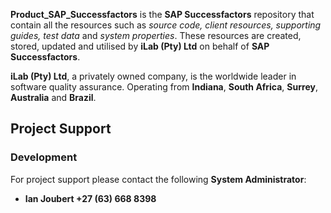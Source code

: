 **Product_SAP_Successfactors** is the **SAP Successfactors** repository that contain all the resources such as *source code, client resources, supporting guides, test data* and *system properties*.  These resources are created, stored, updated and utilised by **iLab (Pty) Ltd** on behalf of **SAP Successfactors**.

**iLab (Pty) Ltd**, a privately owned company, is the worldwide leader in software quality assurance. Operating from **Indiana**, **South Africa**, **Surrey**, **Australia** and **Brazil**.

## Project Support

### Development
For project support please contact the following **System Administrator**:
* **Ian Joubert  +27 (63) 668 8398**
